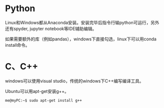 # Python

Linux和Windows都从Anaconda安装。安装完毕后指令行输python可运行，另外还有spyder, jupyter notebook等IDE辅助编辑。


如果需要额外的库（例如pandas），windows下直接勾选，linux下可以用conda install命令。

# C、C++

windows可以使用visual studio，传统的windows下C++编写编译工具。

Ubuntu可以用apt-get安装g++。
```console
me@myPC:~$ sudo apt-get install g++
```